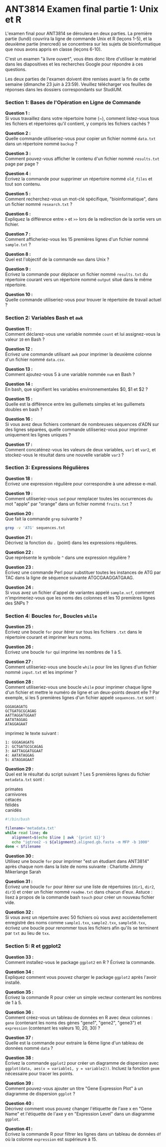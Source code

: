 # ANT3814 Examen final partie 1: Unix et R

L'examen final pour ANT3814 se déroulera en deux parties. La première partie (lundi) couvrira la ligne de commande Unix et R (leçons 1-5), et la deuxième partie (mercredi) se concentrera sur les sujets de bioinformatique que nous avons appris en classe (leçons 6-10).

C'est un examen "à livre ouvert", vous êtes donc libre d'utiliser le matériel dans les diapositives et les recherches Google pour répondre à ces questions.

Les deux parties de l'examen doivent être remises avant la fin de cette semaine (dimanche 23 juin à 23:59). Veuillez télécharger vos feuilles de réponses dans les dossiers correspondants sur StudiUM.

### Section 1: Bases de l'Opération en Ligne de Commande

**Question 1 :**  
Si vous travaillez dans votre répertoire home (~), comment listez-vous tous les fichiers et répertoires qu'il contient, y compris les fichiers cachés ?

**Question 2 :**  
Quelle commande utiliseriez-vous pour copier un fichier nommé `data.txt` dans un répertoire nommé `backup` ?

**Question 3 :**  
Comment pouvez-vous afficher le contenu d'un fichier nommé `results.txt` page par page ?

**Question 4 :**  
Écrivez la commande pour supprimer un répertoire nommé `old_files` et tout son contenu.

**Question 5 :**  
Comment recherchez-vous un mot-clé spécifique, "bioinformatique", dans un fichier nommé `research.txt` ?

**Question 6 :**  
Expliquez la différence entre `>` et `>>` lors de la redirection de la sortie vers un fichier.

**Question 7 :**  
Comment afficheriez-vous les 15 premières lignes d'un fichier nommé `sample.txt` ?

**Question 8 :**  
Quel est l'objectif de la commande `man` dans Unix ?

**Question 9 :**  
Écrivez la commande pour déplacer un fichier nommé `results.txt` du répertoire courant vers un répertoire nommé `output` situé dans le même répertoire.

**Question 10 :**  
Quelle commande utiliseriez-vous pour trouver le répertoire de travail actuel ?

### Section 2: Variables Bash et `awk`

**Question 11 :**  
Comment déclarez-vous une variable nommée `count` et lui assignez-vous la valeur `10` en Bash ?

**Question 12 :**  
Écrivez une commande utilisant `awk` pour imprimer la deuxième colonne d'un fichier nommé `data.csv`.

**Question 13 :**  
Comment ajoutez-vous 5 à une variable nommée `num` en Bash ?

**Question 14 :**  
En bash, que signifient les variables environnementales $0, $1 et $2 ?

**Question 15 :**  
Quelle est la différence entre les guillemets simples et les guillemets doubles en bash ?

**Question 16 :**  
Si vous avez deux fichiers contenant de nombreuses séquences d'ADN sur des lignes séparées, quelle commande utiliseriez-vous pour imprimer uniquement les lignes uniques ?

**Question 17 :**  
Comment concaténez-vous les valeurs de deux variables, `var1` et `var2`, et stockez-vous le résultat dans une nouvelle variable `var3` ?

### Section 3: Expressions Régulières

**Question 18 :**  
Écrivez une expression régulière pour correspondre à une adresse e-mail.

**Question 19 :**  
Comment utiliseriez-vous `sed` pour remplacer toutes les occurrences du mot "apple" par "orange" dans un fichier nommé `fruits.txt` ?

**Question 20 :**  
Que fait la commande `grep` suivante ?
```bash
grep -v 'ATG' sequences.txt
```

**Question 21 :**  
Décrivez la fonction du `.` (point) dans les expressions régulières.

**Question 22 :**  
Que représente le symbole `^` dans une expression régulière ?

**Question 23 :**  
Écrivez une commande Perl pour substituer toutes les instances de ATG par TAC dans la ligne de séquence suivante ATGCGAAGGATGAAG.

**Question 24 :**  
Si vous avez un fichier d'appel de variantes appelé `sample.vcf`, comment n'imprimeriez-vous que les noms des colonnes et les 10 premières lignes des SNPs ?

### Section 4: Boucles `for`, Boucles `while`

**Question 25 :**  
Écrivez une boucle `for` pour itérer sur tous les fichiers `.txt` dans le répertoire courant et imprimer leurs noms.

**Question 26 :**  
Écrivez une boucle `for` qui imprime les nombres de 1 à 5.

**Question 27 :**  
Comment utiliseriez-vous une boucle `while` pour lire les lignes d'un fichier nommé `input.txt` et les imprimer ?

**Question 28 :**  
Comment utiliseriez-vous une boucle `while` pour imprimer chaque ligne d'un fichier et mettre le numéro de ligne et un deux-points devant elle ? Par exemple, si les 5 premières lignes d'un fichier appelé `sequences.txt` sont :

```
GGGAGAGATG 
GCTGATGCGCAGAG
AATTAGGATGGAAT
AATATAGGAG
ATAGGAGAAT
```
imprimez le texte suivant :
```
1: GGGAGAGATG 
2: GCTGATGCGCAGAG
3: AATTAGGATGGAAT
4: AATATAGGAG
5: ATAGGAGAAT
```

**Question 29 :**  
Quel est le résultat du script suivant ? Les 5 premières lignes du fichier `metadata.txt` sont :

primates  
carnivores  
cétacés  
félidés  
canidés
```bash
#!/bin/bash

filename='metadata.txt'
while read line; do
   alignment=$(echo $line | awk '{print $1}')
   echo "iqtree2 -s ${alignment}.aligned.gb.fasta -m MFP -b 1000"
done < $filename
```

**Question 30 :**  
Utilisez une boucle `for` pour imprimer "est un étudiant dans ANT3814" après chaque nom dans la liste de noms suivante : Charlotte Jimmy Mikerlange Sarah

**Question 31 :**  
Écrivez une boucle `for` pour itérer sur une liste de répertoires (`dir1`, `dir2`, `dir3`) et créer un fichier nommé `readme.txt` dans chacun d'eux. Astuce : lisez à propos de la commande bash `touch` pour créer un nouveau fichier vide.

**Question 32 :**  
Si vous avez un répertoire avec 50 fichiers où vous avez accidentellement enregistré des noms comme `sample1.txx`, `sample2.txx`, `sample50.txx`, écrivez une boucle pour renommer tous les fichiers afin qu'ils se terminent par `txt` au lieu de `txx`.

### Section 5: R et ggplot2

**Question 33 :**  
Comment installez-vous le package `ggplot2` en R ? Écrivez la commande.

**Question 34 :**  
Expliquez comment vous pouvez charger le package `ggplot2` après l'avoir installé.

**Question 35 :**  
Écrivez la commande R pour créer un simple vecteur contenant les nombres de 1 à 5.

**Question 36 :**  
Comment créez-vous un tableau de données en R avec deux colonnes : `gene` (contenant les noms des gènes "gene1", "gene2", "gene3") et `expression` (contenant les valeurs 10, 20, 30) ?

**Question 37 :**  
Quelle est la commande pour extraire la 6ème ligne d'un tableau de données nommé `data` ?

**Question 38 :**  
Écrivez la commande `ggplot2` pour créer un diagramme de dispersion avec `ggplot(data, aes(x = variable1, y = variable2))`. Incluez la fonction `geom` nécessaire pour tracer les points.

**Question 39 :**  
Comment pouvez-vous ajouter un titre "Gene Expression Plot" à un diagramme de dispersion `ggplot` ?

**Question 40 :**  
Décrivez comment vous pouvez changer l'étiquette de l'axe x en "Gene Name" et l'étiquette de l'axe y en "Expression Level" dans un diagramme `ggplot`.

**Question 41 :**  
Écrivez la commande R pour filtrer les lignes dans un tableau de données `df` où la colonne `expression` est supérieure à 15.
